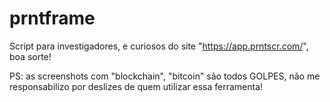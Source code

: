 # prntframe
Script para investigadores, e curiosos do site "https://app.prntscr.com/", boa sorte!

PS: as screenshots com "blockchain", "bitcoin" são todos GOLPES, não me responsabilizo por deslizes de quem utilizar essa ferramenta!
